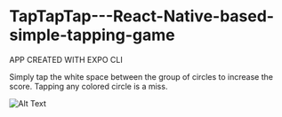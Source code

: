# TapTapTap---React-Native-based-simple-tapping-game
APP CREATED WITH EXPO CLI

Simply tap the white space between the group of circles to increase the score. Tapping any colored circle is a miss.

![Alt Text](https://github.com/purvil12c/TapTapTap---React-Native-based-simple-tapping-game/raw/master/ezgif-2-3e3ae10307df.gif)
